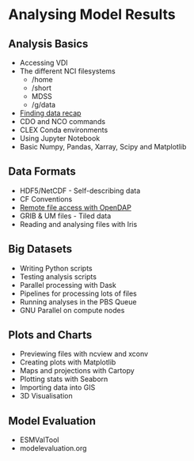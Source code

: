 # Analysing Model Results

## Analysis Basics

 * Accessing VDI
 * The different NCI filesystems
    - /home
    - /short
    - MDSS
    - /g/data
 * [Finding data recap](NCI_data.md)
 * CDO and NCO commands
 * CLEX Conda environments
 * Using Jupyter Notebook
 * Basic Numpy, Pandas, Xarray, Scipy and Matplotlib

## Data Formats

 * HDF5/NetCDF - Self-describing data
 * CF Conventions
 * [Remote file access with OpenDAP](opendap.md)
 * GRIB & UM files - Tiled data
 * Reading and analysing files with Iris

## Big Datasets

 * Writing Python scripts
 * Testing analysis scripts
 * Parallel processing with Dask
 * Pipelines for processing lots of files
 * Running analyses in the PBS Queue
 * GNU Parallel on compute nodes

## Plots and Charts

 * Previewing files with ncview and xconv
 * Creating plots with Matplotlib
 * Maps and projections with Cartopy
 * Plotting stats with Seaborn
 * Importing data into GIS
 * 3D Visualisation

## Model Evaluation

 * ESMValTool
 * modelevaluation.org
